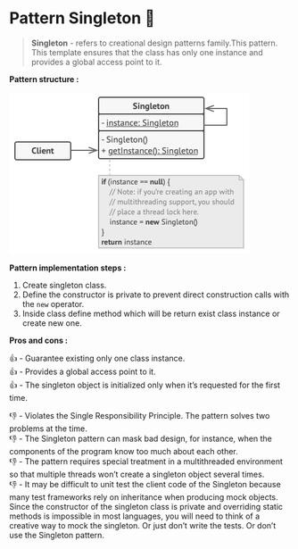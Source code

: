 # Pattern Singleton 🚶

> **Singleton** - refers to creational design patterns family.This pattern. This template ensures that the class has 
> only one instance and provides a global access point to it.

**Pattern structure :**

![singleton structure](../../assets/singleton-structure.png)

**Pattern implementation steps :**

1. Create singleton class.
2. Define the constructor is private to prevent direct construction calls with the `new` operator. 
3. Inside class define method which will be return exist class instance or create new one.

**Pros and cons :**

👍 - Guarantee existing only one class instance.\
👍 - Provides a global access point to it.\
👍 - The singleton object is initialized only when it’s requested for the first time.

👎 - Violates the Single Responsibility Principle. The pattern solves two problems at the time.\
👎 - The Singleton pattern can mask bad design, for instance, when the components of the program know too much about each other.\
👎 - The pattern requires special treatment in a multithreaded environment so that multiple threads won’t create a singleton object several times.\
👎 - It may be difficult to unit test the client code of the Singleton because many test frameworks rely on inheritance when producing mock objects. Since the constructor of the singleton class is private and overriding static methods is impossible in most languages, you will need to think of a creative way to mock the singleton. Or just don’t write the tests. Or don’t use the Singleton pattern.